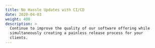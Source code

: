 ```yaml
---
title: No Hassle Updates with CI/CD
date: 2020-04-03
weight: 400
description: >
  Continue to improve the quality of our software offering while
  simultaneously creating a painless release process for your
  clients. 
---
```


